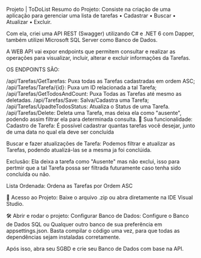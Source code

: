Projeto | ToDoList
Resumo do Projeto:
Consiste na criação de uma aplicação para gerenciar uma lista de tarefas • Cadastrar • Buscar • Atualizar • Excluir.

Com ela, criei uma API REST (Swagger) utilizando C# e .NET 6 com Dapper, também utilizei Microsoft SQL Server como Banco de Dados.

     
A WEB API vai expor endpoints que permitem consultar e realizar as operações para visualizar, incluir, alterar e excluir informações da Tarefas.

OS ENDPOINTS SÃO:

/api/Tarefas/GetTarefas: Puxa todas as Tarefas cadastradas em ordem ASC;
/api/Tarefas/Tarefa/{id}: Puxa um ID relacionada a tal Tarefa;
/api/Tarefas/GetTodosAndCount: Puxa Todas as Tarefas até mesmo as deletadas.
/api/Tarefas/Save: Salva/Cadastra uma Tarefa;
/api/Tarefas/UpadteTodosStatus: Atualiza o Status de uma Tarefa.
/api/Tarefas/Delete: Deleta uma Tarefa, mas deixa ela como "ausente", podendo assim filtrar ela para determinada consulta.
🔨 Sua funcionalidade:
Cadastro de Tarefa: É possível cadastrar quantas tarefas você desejar, junto de uma data no qual ela deve ser concluída

Buscar e fazer atualizações de Tarefa: Podemos filtrar e atualizar as Tarefas, podendo atualizá-las se a mesma ja foi conclúida.

Exclusão: Ela deixa a tarefa como "Ausente" mas não exclui, isso para pertmir que a tal Tarefa possa ser filtrada futuramente caso tenha sido concluída ou não.

Lista Ordenada: Ordena as Tarefas por Ordem ASC

📁 Acesso ao Projeto:
Baixe o arquivo .zip ou abra diretamente na IDE Visual Studio.

🛠️ Abrir e rodar o projeto:
Configurar Banco de Dados: Configure o Banco de Dados SQL ou Qualquer outro banco de sua preferência em appsettings.json.
Basta compilar o código uma vez, para que todas as dependências sejam instaladas corretamente.

Após isso, abra seu SGBD e crie seu Banco de Dados com base na API.
